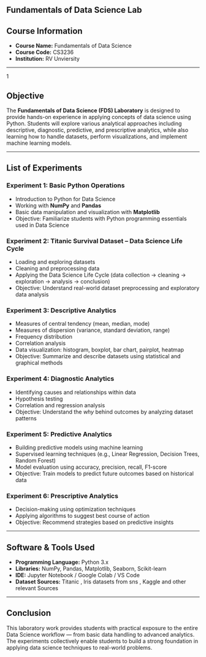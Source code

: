 ## Fundamentals of Data Science Lab 

## Course Information
- **Course Name:** Fundamentals of Data Science 
- **Course Code:** CS3236
- **Institution:** RV Unviersity

---
1
## Objective
The **Fundamentals of Data Science (FDS) Laboratory** is designed to provide hands-on experience in applying concepts of data science using Python. Students will explore various analytical approaches including descriptive, diagnostic, predictive, and prescriptive analytics, while also learning how to handle datasets, perform visualizations, and implement machine learning models.

---

## List of Experiments

### **Experiment 1: Basic Python Operations**
- Introduction to Python for Data Science  
- Working with **NumPy** and **Pandas**  
- Basic data manipulation and visualization with **Matplotlib**  
- Objective: Familiarize students with Python programming essentials used in Data Science

### **Experiment 2: Titanic Survival Dataset – Data Science Life Cycle**
- Loading and exploring datasets  
- Cleaning and preprocessing data  
- Applying the Data Science Life Cycle (data collection → cleaning → exploration → analysis → conclusion)  
- Objective: Understand real-world dataset preprocessing and exploratory data analysis

### **Experiment 3: Descriptive Analytics**
- Measures of central tendency (mean, median, mode)  
- Measures of dispersion (variance, standard deviation, range)  
- Frequency distribution  
- Correlation analysis  
- Data visualization: histogram, boxplot, bar chart, pairplot, heatmap  
- Objective: Summarize and describe datasets using statistical and graphical methods

### **Experiment 4: Diagnostic Analytics**
- Identifying causes and relationships within data  
- Hypothesis testing  
- Correlation and regression analysis  
- Objective: Understand the *why* behind outcomes by analyzing dataset patterns

### **Experiment 5: Predictive Analytics**
- Building predictive models using machine learning  
- Supervised learning techniques (e.g., Linear Regression, Decision Trees, Random Forest)  
- Model evaluation using accuracy, precision, recall, F1-score  
- Objective: Train models to predict future outcomes based on historical data

### **Experiment 6: Prescriptive Analytics**
- Decision-making using optimization techniques  
- Applying algorithms to suggest best course of action  
- Objective: Recommend strategies based on predictive insights

---

## Software & Tools Used
- **Programming Language:** Python 3.x  
- **Libraries:** NumPy, Pandas, Matplotlib, Seaborn, Scikit-learn  
- **IDE:** Jupyter Notebook / Google Colab / VS Code  
- **Dataset Sources:** Titanic , Iris datasets from sns , Kaggle and other relevant Sources

---

## Conclusion
This laboratory work provides students with practical exposure to the entire Data Science workflow — from basic data handling to advanced analytics. The experiments collectively enable students to build a strong foundation in applying data science techniques to real-world problems.

